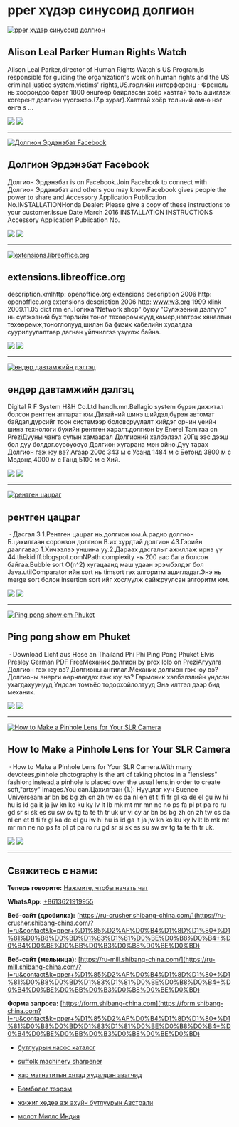 # pper хүдэр синусоид долгион

<a href="https://swt.shibang-china.com/?l=ru&img&k=pper+%D1%85%D2%AF%D0%B4%D1%8D%D1%80+%D1%81%D0%B8%D0%BD%D1%83%D1%81%D0%BE%D0%B8%D0%B4+%D0%B4%D0%BE%D0%BB%D0%B3%D0%B8%D0%BE%D0%BD" target="_blank">![pper хүдэр синусоид долгион](http://static.shibang-china.com/all-800x300/1107.jpg)</a>

## Alison Leal Parker Human Rights Watch
Alison Leal Parker,director of Human Rights Watch's US Program,is responsible for guiding the organization's work on human rights and the US criminal justice system,victims' rights,US.гэрлийн интерференц&nbsp;&#0183;&#32;Френель нь хоорондоо бараг 1800 өнцгөөр байрласан хоёр хавтгай толь ашиглаж когерент долгион үүсгэжээ.(7.р зураг).Хавтгай хоёр тольний өмнө нэг өнгө s …


<a href="https://whatsapp.shibangsoft.com/WhatsApp.php" target="_blank" title="WhatsApp">![](http://static.shibang-china.com/icon/whatsapp.png)</a> <a href="https://swt.shibang-china.com/?l=ru&icon&k=pper+%D1%85%D2%AF%D0%B4%D1%8D%D1%80+%D1%81%D0%B8%D0%BD%D1%83%D1%81%D0%BE%D0%B8%D0%B4+%D0%B4%D0%BE%D0%BB%D0%B3%D0%B8%D0%BE%D0%BD" target="_blank">![](http://static.shibang-china.com/icon/chat-ru.png)</a>

---

<a href="https://swt.shibang-china.com/?l=ru&img&k=pper+%D1%85%D2%AF%D0%B4%D1%8D%D1%80+%D1%81%D0%B8%D0%BD%D1%83%D1%81%D0%BE%D0%B8%D0%B4+%D0%B4%D0%BE%D0%BB%D0%B3%D0%B8%D0%BE%D0%BD" target="_blank">![Долгион Эрдэнэбат Facebook](http://static.shibang-china.com/all-800x300/377.jpg)</a>

## Долгион Эрдэнэбат Facebook
Долгион Эрдэнэбат is on Facebook.Join Facebook to connect with Долгион Эрдэнэбат and others you may know.Facebook gives people the power to share and.Accessory Application Publication No.INSTALLATIONHonda Dealer: Please give a copy of these instructions to your customer.Issue Date March 2016 INSTALLATION INSTRUCTIONS Accessory Application Publication No.


<a href="https://whatsapp.shibangsoft.com/WhatsApp.php" target="_blank" title="WhatsApp">![](http://static.shibang-china.com/icon/whatsapp.png)</a> <a href="https://swt.shibang-china.com/?l=ru&icon&k=pper+%D1%85%D2%AF%D0%B4%D1%8D%D1%80+%D1%81%D0%B8%D0%BD%D1%83%D1%81%D0%BE%D0%B8%D0%B4+%D0%B4%D0%BE%D0%BB%D0%B3%D0%B8%D0%BE%D0%BD" target="_blank">![](http://static.shibang-china.com/icon/chat-ru.png)</a>

---

<a href="https://swt.shibang-china.com/?l=ru&img&k=pper+%D1%85%D2%AF%D0%B4%D1%8D%D1%80+%D1%81%D0%B8%D0%BD%D1%83%D1%81%D0%BE%D0%B8%D0%B4+%D0%B4%D0%BE%D0%BB%D0%B3%D0%B8%D0%BE%D0%BD" target="_blank">![extensions.libreoffice.org](http://static.shibang-china.com/all-800x300/1510.jpg)</a>

## extensions.libreoffice.org
description.xmlhttp: openoffice.org extensions description 2006 http: openoffice.org extensions description 2006 http: www.w3.org 1999 xlink 2009.11.05 dict mn en.Топика&quot;Network shop&quot; буюу &quot;Сүлжээний дэлгүүр&quot; нь сүлжээний бүх төрлийн тоног төхөөрөмжүүд,камер,нэвтрэх хяналтын төхөөрөмж,тоноглолууд,шилэн ба физик кабелийн худалдаа суурилуулалтаар дагнан үйлчилгээ үзүүлж байна.


<a href="https://whatsapp.shibangsoft.com/WhatsApp.php" target="_blank" title="WhatsApp">![](http://static.shibang-china.com/icon/whatsapp.png)</a> <a href="https://swt.shibang-china.com/?l=ru&icon&k=pper+%D1%85%D2%AF%D0%B4%D1%8D%D1%80+%D1%81%D0%B8%D0%BD%D1%83%D1%81%D0%BE%D0%B8%D0%B4+%D0%B4%D0%BE%D0%BB%D0%B3%D0%B8%D0%BE%D0%BD" target="_blank">![](http://static.shibang-china.com/icon/chat-ru.png)</a>

---

<a href="https://swt.shibang-china.com/?l=ru&img&k=pper+%D1%85%D2%AF%D0%B4%D1%8D%D1%80+%D1%81%D0%B8%D0%BD%D1%83%D1%81%D0%BE%D0%B8%D0%B4+%D0%B4%D0%BE%D0%BB%D0%B3%D0%B8%D0%BE%D0%BD" target="_blank">![өндөр давтамжийн дэлгэц](http://static.shibang-china.com/all-800x300/777.jpg)</a>

## өндөр давтамжийн дэлгэц
Digital R F System H&amp;H Co.Ltd handh.mn.Bellagio system бүрэн дижитал болсон рентген аппарат юм.Дизайний шинэ шийдэл,бүрэн автомат байдал,дүрсийг тоон системээр боловсруулалт хийдэг орчин үеийн шинэ технологи бүхийн рентген харалт.долгион by Enerel Tamiraa on PreziДууны чанга сулын хамаарал Долгионий хэлбэлзэл 20Гц ээс дээш бол дуу болдог.оүооүооүо Долгион хугарана мөн ойно.Дуу тарах Долгион гэж юу вэ? Агаар 200c 343 м с Усанд 1484 м с Бетонд 3800 м с Модонд 4000 м с Ганд 5100 м с Хий.


<a href="https://whatsapp.shibangsoft.com/WhatsApp.php" target="_blank" title="WhatsApp">![](http://static.shibang-china.com/icon/whatsapp.png)</a> <a href="https://swt.shibang-china.com/?l=ru&icon&k=pper+%D1%85%D2%AF%D0%B4%D1%8D%D1%80+%D1%81%D0%B8%D0%BD%D1%83%D1%81%D0%BE%D0%B8%D0%B4+%D0%B4%D0%BE%D0%BB%D0%B3%D0%B8%D0%BE%D0%BD" target="_blank">![](http://static.shibang-china.com/icon/chat-ru.png)</a>

---

<a href="https://swt.shibang-china.com/?l=ru&img&k=pper+%D1%85%D2%AF%D0%B4%D1%8D%D1%80+%D1%81%D0%B8%D0%BD%D1%83%D1%81%D0%BE%D0%B8%D0%B4+%D0%B4%D0%BE%D0%BB%D0%B3%D0%B8%D0%BE%D0%BD" target="_blank">![рентген цацраг](http://static.shibang-china.com/all-800x300/1308.jpg)</a>

## рентген цацраг
&nbsp;&#0183;&#32;Дасгал 3 1.Рентген цацраг нь.долгион юм.А.радио долгион Б.цахилгаан соронзон долгион В.их хурдтай долгион 43.Гэрийн даалгавар 1.Хичээлээ уншина уу.2.Дараах дасгалыг ажиллаж ирнэ үү 44.thekidiff.blogspot.comNPath complexity нь 200 аас бага болсон байгаа.Bubble sort O(n^2) хугацаанд маш удаан эрэмбэлдэг бол Java.utilComparator ийн sort нь timsort гэх алгоритм ашигладаг.Энэ нь merge sort болон insertion sort ийг хослуулж сайжруулсан алгоритм юм.


<a href="https://whatsapp.shibangsoft.com/WhatsApp.php" target="_blank" title="WhatsApp">![](http://static.shibang-china.com/icon/whatsapp.png)</a> <a href="https://swt.shibang-china.com/?l=ru&icon&k=pper+%D1%85%D2%AF%D0%B4%D1%8D%D1%80+%D1%81%D0%B8%D0%BD%D1%83%D1%81%D0%BE%D0%B8%D0%B4+%D0%B4%D0%BE%D0%BB%D0%B3%D0%B8%D0%BE%D0%BD" target="_blank">![](http://static.shibang-china.com/icon/chat-ru.png)</a>

---

<a href="https://swt.shibang-china.com/?l=ru&img&k=pper+%D1%85%D2%AF%D0%B4%D1%8D%D1%80+%D1%81%D0%B8%D0%BD%D1%83%D1%81%D0%BE%D0%B8%D0%B4+%D0%B4%D0%BE%D0%BB%D0%B3%D0%B8%D0%BE%D0%BD" target="_blank">![Ping pong show em Phuket](http://static.shibang-china.com/all-800x300/416.jpg)</a>

## Ping pong show em Phuket
&nbsp;&#0183;&#32;Download Licht aus Hose an Thailand Phi Phi Ping Pong Phuket Elvis Presley German PDF FreeМеханик долгион by prox lolo on PreziАгуулга Долгион гэж юу вэ? Долгионы ангилал.Механик долгион гэж юу вэ? Долгионы энерги өөрчлөгдөх гэж юу вэ? Гармоник хэлбэлзлийн үндсэн ухагдахуунууд Үндсэн томъёо тодорхойлолтууд Энэ илтгэл дээр бид механик.


<a href="https://whatsapp.shibangsoft.com/WhatsApp.php" target="_blank" title="WhatsApp">![](http://static.shibang-china.com/icon/whatsapp.png)</a> <a href="https://swt.shibang-china.com/?l=ru&icon&k=pper+%D1%85%D2%AF%D0%B4%D1%8D%D1%80+%D1%81%D0%B8%D0%BD%D1%83%D1%81%D0%BE%D0%B8%D0%B4+%D0%B4%D0%BE%D0%BB%D0%B3%D0%B8%D0%BE%D0%BD" target="_blank">![](http://static.shibang-china.com/icon/chat-ru.png)</a>

---

<a href="https://swt.shibang-china.com/?l=ru&img&k=pper+%D1%85%D2%AF%D0%B4%D1%8D%D1%80+%D1%81%D0%B8%D0%BD%D1%83%D1%81%D0%BE%D0%B8%D0%B4+%D0%B4%D0%BE%D0%BB%D0%B3%D0%B8%D0%BE%D0%BD" target="_blank">![How to Make a Pinhole Lens for Your SLR Camera](http://static.shibang-china.com/all-800x300/1281.jpg)</a>

## How to Make a Pinhole Lens for Your SLR Camera
&nbsp;&#0183;&#32;How to Make a Pinhole Lens for Your SLR Camera.With many devotees,pinhole photography is the art of taking photos in a &quot;lensless&quot; fashion; instead,a pinhole is placed over the usual lens,in order to create soft,&quot;artsy&quot; images.You can.Цахилгаан (1.): Нууцлаг хүч Suenee Universeam ar bn bs bg zh cn zh tw cs da nl en et tl fi fr gl ka de el gu iw hi hu is id ga it ja jw kn ko ku ky lv lt lb mk mt mr mn ne no ps fa pl pt pa ro ru gd sr si sk es su sw sv tg ta te th tr uk ur vi cy ar bn bs bg zh cn zh tw cs da nl en et tl fi fr gl ka de el gu iw hi hu is id ga it ja jw kn ko ku ky lv lt lb mk mt mr mn ne no ps fa pl pt pa ro ru gd sr si sk es su sw sv tg ta te th tr uk.


<a href="https://whatsapp.shibangsoft.com/WhatsApp.php" target="_blank" title="WhatsApp">![](http://static.shibang-china.com/icon/whatsapp.png)</a> <a href="https://swt.shibang-china.com/?l=ru&icon&k=pper+%D1%85%D2%AF%D0%B4%D1%8D%D1%80+%D1%81%D0%B8%D0%BD%D1%83%D1%81%D0%BE%D0%B8%D0%B4+%D0%B4%D0%BE%D0%BB%D0%B3%D0%B8%D0%BE%D0%BD" target="_blank">![](http://static.shibang-china.com/icon/chat-ru.png)</a>

---
## Свяжитесь с нами:

**Теперь говорите:** [Нажмите, чтобы начать чат](https://swt.shibang-china.com?l=ru&contact&k=pper+%D1%85%D2%AF%D0%B4%D1%8D%D1%80+%D1%81%D0%B8%D0%BD%D1%83%D1%81%D0%BE%D0%B8%D0%B4+%D0%B4%D0%BE%D0%BB%D0%B3%D0%B8%D0%BE%D0%BD)

**WhatsApp:**  [+8613621919955](https://whatsapp.shibangsoft.com/WhatsApp.php)

**Веб-сайт (дробилка):** [https://ru-crusher.shibang-china.com/](https://ru-crusher.shibang-china.com/?l=ru&contact&k=pper+%D1%85%D2%AF%D0%B4%D1%8D%D1%80+%D1%81%D0%B8%D0%BD%D1%83%D1%81%D0%BE%D0%B8%D0%B4+%D0%B4%D0%BE%D0%BB%D0%B3%D0%B8%D0%BE%D0%BD)

**Веб-сайт (мельница):** [https://ru-mill.shibang-china.com/](https://ru-mill.shibang-china.com/?l=ru&contact&k=pper+%D1%85%D2%AF%D0%B4%D1%8D%D1%80+%D1%81%D0%B8%D0%BD%D1%83%D1%81%D0%BE%D0%B8%D0%B4+%D0%B4%D0%BE%D0%BB%D0%B3%D0%B8%D0%BE%D0%BD)

**Форма запроса:** [https://form.shibang-china.com](https://form.shibang-china.com?l=ru&contact&k=pper+%D1%85%D2%AF%D0%B4%D1%8D%D1%80+%D1%81%D0%B8%D0%BD%D1%83%D1%81%D0%BE%D0%B8%D0%B4+%D0%B4%D0%BE%D0%BB%D0%B3%D0%B8%D0%BE%D0%BD)

* [бутлуурын насос каталог](../129/%D0%B1%D1%83%D1%82%D0%BB%D1%83%D1%83%D1%80%D1%8B%D0%BD%20%D0%BD%D0%B0%D1%81%D0%BE%D1%81%20%D0%BA%D0%B0%D1%82%D0%B0%D0%BB%D0%BE%D0%B3.md)

* [suffolk machinery sharpener](../127/suffolk%20machinery%20sharpener.md)

* [хар магнатитын хятад худалдан авагчид](../129/%D1%85%D0%B0%D1%80%20%D0%BC%D0%B0%D0%B3%D0%BD%D0%B0%D1%82%D0%B8%D1%82%D1%8B%D0%BD%20%D1%85%D1%8F%D1%82%D0%B0%D0%B4%20%D1%85%D1%83%D0%B4%D0%B0%D0%BB%D0%B4%D0%B0%D0%BD%20%D0%B0%D0%B2%D0%B0%D0%B3%D1%87%D0%B8%D0%B4.md)

* [Бөмбөлөг тээрэм](../127/%D0%91%D3%A9%D0%BC%D0%B1%D3%A9%D0%BB%D3%A9%D0%B3%20%D1%82%D1%8D%D1%8D%D1%80%D1%8D%D0%BC.md)

* [жижиг хөдөө аж ахуйн бутлуурын Австрали](../128/%D0%B6%D0%B8%D0%B6%D0%B8%D0%B3%20%D1%85%D3%A9%D0%B4%D3%A9%D3%A9%20%D0%B0%D0%B6%20%D0%B0%D1%85%D1%83%D0%B9%D0%BD%20%D0%B1%D1%83%D1%82%D0%BB%D1%83%D1%83%D1%80%D1%8B%D0%BD%20%D0%90%D0%B2%D1%81%D1%82%D1%80%D0%B0%D0%BB%D0%B8.md)

* [молот Миллс Индия](../126/%D0%BC%D0%BE%D0%BB%D0%BE%D1%82%20%D0%9C%D0%B8%D0%BB%D0%BB%D1%81%20%D0%98%D0%BD%D0%B4%D0%B8%D1%8F.md)